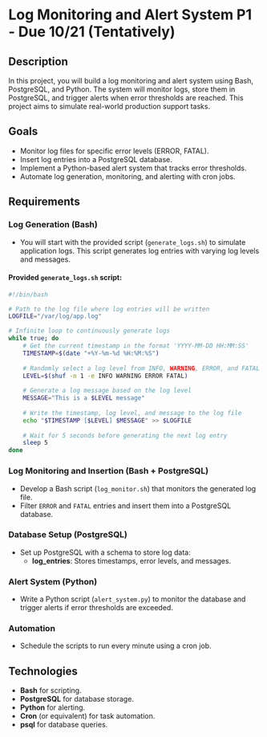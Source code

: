 # Log Monitoring and Alert System P1 - Due 10/21 (Tentatively)

## Description

In this project, you will build a log monitoring and alert system using Bash, PostgreSQL, and Python. The system will monitor logs, store them in PostgreSQL, and trigger alerts when error thresholds are reached. This project aims to simulate real-world production support tasks.

## Goals

- Monitor log files for specific error levels (ERROR, FATAL).
- Insert log entries into a PostgreSQL database.
- Implement a Python-based alert system that tracks error thresholds.
- Automate log generation, monitoring, and alerting with cron jobs.

## Requirements

### Log Generation (Bash)

- You will start with the provided script (`generate_logs.sh`) to simulate application logs. This script generates log entries with varying log levels and messages.

#### Provided `generate_logs.sh` script:

```bash
#!/bin/bash

# Path to the log file where log entries will be written
LOGFILE="/var/log/app.log"

# Infinite loop to continuously generate logs
while true; do
    # Get the current timestamp in the format 'YYYY-MM-DD HH:MM:SS'
    TIMESTAMP=$(date "+%Y-%m-%d %H:%M:%S")
    
    # Randomly select a log level from INFO, WARNING, ERROR, and FATAL
    LEVEL=$(shuf -n 1 -e INFO WARNING ERROR FATAL)
    
    # Generate a log message based on the log level
    MESSAGE="This is a $LEVEL message"
    
    # Write the timestamp, log level, and message to the log file
    echo "$TIMESTAMP [$LEVEL] $MESSAGE" >> $LOGFILE
    
    # Wait for 5 seconds before generating the next log entry
    sleep 5
done

```

### Log Monitoring and Insertion (Bash + PostgreSQL)

- Develop a Bash script (`log_monitor.sh`) that monitors the generated log file.
- Filter `ERROR` and `FATAL` entries and insert them into a PostgreSQL database.

### Database Setup (PostgreSQL)

- Set up PostgreSQL with a schema to store log data:
  - **log_entries**: Stores timestamps, error levels, and messages.

### Alert System (Python)

- Write a Python script (`alert_system.py`) to monitor the database and trigger alerts if error thresholds are exceeded.

### Automation

- Schedule the scripts to run every minute using a cron job.

## Technologies

- **Bash** for scripting.
- **PostgreSQL** for database storage.
- **Python** for alerting.
- **Cron** (or equivalent) for task automation.
- **psql** for database queries.